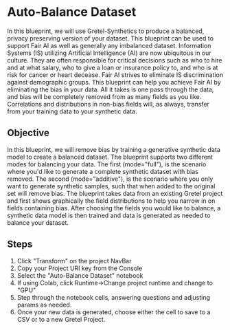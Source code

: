 # Auto-Balance Dataset

In this blueprint, we will use Gretel-Synthetics to produce a balanced, privacy preserving version of your dataset. This blueprint can be used to support Fair AI as well as generally any imbalanced dataset. Information Systems (IS) utilizing Artificial Intelligence (AI) are now ubiquitous in our culture. They are often responsible for critical decisions such as who to hire and at what salary, who to give a loan or insurance policy to, and who is at risk for cancer or heart decease. Fair AI strives to eliminate IS discrimination against demographic groups. This blueprint can help you achieve Fair AI by eliminating the bias in your data. All it takes is one pass through the data, and bias will be completely removed from as many fields as you like. Correlations and distributions in non-bias fields will, as always, transfer from your training data to your synthetic data.


## Objective
In this blueprint, we will remove bias by training a generative synthetic data model to create a balanced dataset. The blueprint supports two different modes for balancing your data. The first (mode="full"), is the scenario where you'd like to generate a complete synthetic dataset with bias removed. The second (mode="additive"), is the scenario where you only want to generate synthetic samples, such that when added to the original set will remove bias. The blueprint takes data from an existing Gretel project and first shows graphically the field distributions to help you narrow in on fields containing bias. After choosing the fields you would like to balance, a synthetic data model is then trained and data is generated as needed to balance your dataset.


## Steps
1. Click "Transform" on the project NavBar
2. Copy your Project URI key from the Console
3. Select the "Auto-Balance Dataset" notebook
4. If using Colab, click Runtime->Change project runtime and change to "GPU"
5. Step through the notebook cells, answering questions and adjusting params as needed.
6. Once your new data is generated, choose either the cell to save to a CSV or to a new Gretel Project.


